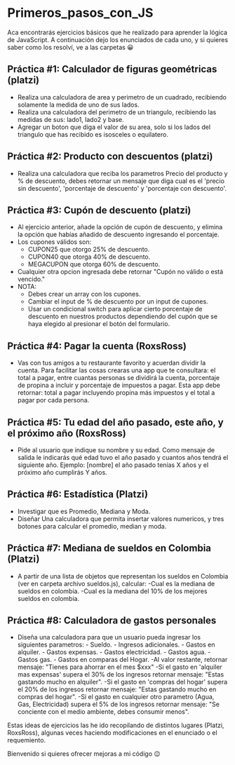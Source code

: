 # Primeros_pasos_con_JS

Aca encontrarás ejercicios básicos que he realizado para aprender la lógica de JavaScript. A continuación dejo los enunciados de cada uno, y si quieres saber como los resolví, ve a las carpetas 😀


## Práctica #1: Calculador de figuras geométricas (platzi)
- Realiza una calculadora de area y perimetro de un cuadrado, recibiendo solamente la medida de uno de sus lados.
- Realiza una calculadora del perimetro de un triangulo, recibiendo las medidas de sus: lado1, lado2 y base.
- Agregar un boton que diga el valor de su area, solo si los lados del triangulo que has recibido es isosceles o equilatero.


## Práctica #2: Producto con descuentos (platzi)
- Realiza una calculadora que reciba los parametros Precio del producto y % de descuento, debes retornar un mensaje que diga cual es el 'precio sin descuento', 'porcentaje de descuento' y 'porcentaje con descuento'.

## Práctica #3: Cupón de descuento (platzi)
- Al ejercicio anterior, añade la opción de cupón de descuento, y elimina la opción que habías añadido de descuento ingresando el porcentaje.
- Los cupones válidos son: 
    - CUPON25 que otorgo 25% de descuento.
    - CUPON40 que otorga 40% de descuento.
    - MEGACUPON que otorga 60% de descuento.
- Cualquier otra opcion ingresada debe retornar "Cupón no válido o está vencido."
- NOTA:
    - Debes crear un array con los cupones.
    - Cambiar el input de % de descuento por un input de cupones.
    - Usar un condicional switch para aplicar cierto porcentaje de descuento en nuestros productos dependiendo del cupón que se haya elegido al presionar el botón del formulario.


## Práctica #4: Pagar la cuenta (RoxsRoss)
- Vas con tus amigos a tu restaurante favorito y acuerdan dividir la cuenta. Para facilitar las cosas crearas una app que te consultara: el total a pagar, entre cuantas personas se dividirá la cuenta, porcentaje de propina a incluir y porcentaje de impuestos a pagar. Esta app debe retornar: total a pagar incluyendo propina más impuestos y el total a pagar por cada persona.

## Práctica #5: Tu edad del año pasado, este año, y el próximo año (RoxsRoss)
- Pide al usuario que indique su nombre y su edad. Como mensaje de salida le indicarás qué edad tuvo el año pasado y cuantos años tendrá el siguiente año. Ejemplo: [nombre] el año pasado tenías X años y el próximo año cumplirás Y años.

## Práctica #6: Estadística (Platzi)
- Investigar que es Promedio, Mediana y Moda.
- Diseñar Una calculadora que permita insertar valores numericos, y tres botones para calcular el promedio, median y moda.

## Práctica #7: Mediana de sueldos en Colombia (Platzi)
- A partir de una lista de objetos que representan los sueldos en Colombia (ver en carpeta archivo sueldos.js), calcular:
    -Cual es la mediana de sueldos en colombia.
    -Cual es la mediana del 10% de los mejores sueldos en colombia.

## Práctica #8: Calculadora de gastos personales
- Diseña una calculadora para que un usuario pueda ingresar los siguientes parametros:
        - Sueldo.
        - Ingresos adicionales.
        - Gastos en alquiler.
        - Gastos expensas.
        - Gastos electricidad.
        - Gastos agua.
        - Gastos gas.
        - Gastos en comparas del Hogar.
-Al valor restante, retornar mensaje: "Tienes para ahorrar en el mes $xxx"
-Si el gasto en 'alquiler mas expensas' supera el 30% de los ingresos retornar mensaje: "Estas gastando mucho en alquiler".
-Si el gasto en 'compras del hogar' supera el 20% de los ingresos retornar mensaje: "Estas gastando mucho en compras del hogar".
-Si el gasto en cualquier otro parametro (Agua, Gas, Electricidad) supera el 5% de los ingresos retornar mensaje: "Se conciente con el medio ambiente, debes consumir menos".


Estas ideas de ejercicios las he ido recopilando de distintos lugares (Platzi, RoxsRoss), algunas veces haciendo modificaciones en el enunciado o el requemiento.

Bienvenido si quieres ofrecer mejoras a mi código 😉
